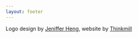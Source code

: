 ```yaml
---
layout: footer
---
```


Logo design by [Jeniffer Heng](https://dribbble.com/hengtime), website by [Thinkmill](https://www.thinkmill.com.au)
